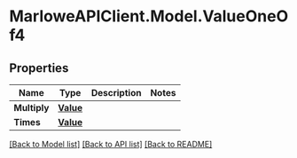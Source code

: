 # MarloweAPIClient.Model.ValueOneOf4

## Properties

Name | Type | Description | Notes
------------ | ------------- | ------------- | -------------
**Multiply** | [**Value**](Value.md) |  | 
**Times** | [**Value**](Value.md) |  | 

[[Back to Model list]](../README.md#documentation-for-models) [[Back to API list]](../README.md#documentation-for-api-endpoints) [[Back to README]](../README.md)


